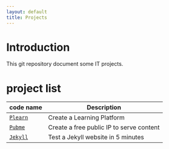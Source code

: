 ```yaml
---
layout: default
title: Projects
---
```


<head><link rel="stylesheet" href="./doc/assets/css/style.css"/><script src="./doc/assets/js/main.js"></script></head>


[//]: #(Reference)
[prj_plearn]: ./docs/plearn/README
[prj_pubme]:  ./docs/pubme/README


# Introduction
This git repository document some IT projects.


# project list

|code name|Description|
|-|-|
|[`Plearn`][prj_plearn]|Create a Learning Platform|
|[`Pubme`][prj_pubme]|Create a free public IP to serve content|
|[`Jekyll`][prj_pubme]|Test a Jekyll website in 5 minutes|

<br>

